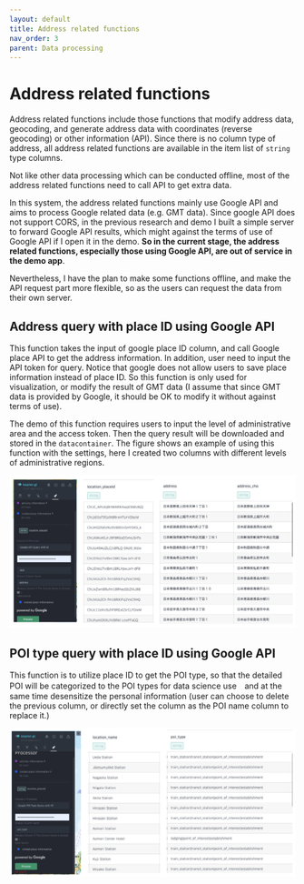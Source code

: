 ```yaml
---
layout: default
title: Address related functions
nav_order: 3 
parent: Data processing
---
```


# Address related functions

Address related functions include those functions that modify address data, geocoding, and generate address data with coordinates (reverse geocoding) or other information (API). Since there is no column type of address, all address related functions are available in the item list of `string` type columns. 

Not like other data processing which can be conducted offline, most of the address related functions need to call API to get extra data.

In this system, the address related functions mainly use Google API and aims to process Google related data (e.g. GMT data). Since google API does not support CORS, in the previous research and demo I built a simple server to forward Google API results, which might against the terms of use of Google API if I open it in the demo. **So in the current stage, the address related functions, especially those using Google API, are out of service in the demo app**. 

Nevertheless, I have the plan to make some functions offline, and make the API request part more flexible, so as the users can request the data from their own server.

## Address query with place ID using Google API 

This function takes the input of google place ID column, and call Google place API to get the address information. In addition, user need to input the API token for query. Notice that google does not allow users to save place information instead of place ID. So this function is only used for visualization, or modify the result of GMT data (I assume that since GMT data is provided by Google, it should be OK to modify it without against terms of use).

The demo of this function requires users to input the level of administrative area and the access token. Then the query result will be downloaded and stored in the `datacontainer`. The figure shows an example of using this function with the settings, here I created two columns with different levels of administrative regions.

![image](../images/google-api-query-v2.png)

## POI type query with place ID using Google API

This function is to utilize place ID to get the POI type, so that the detailed POI will be categorized to the POI types for data science use　and at the same time desensitize the personal information (user can choose to delete the previous column, or directly set the column as the POI name column to replace it.)

![image](../images/place_to_place_type%20.png)























